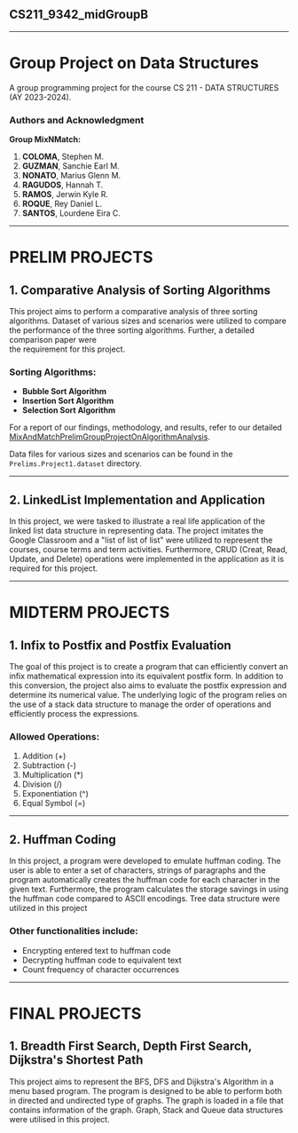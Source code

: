 ## CS211_9342_midGroupB

---
# Group Project on Data Structures
A group programming project for the course CS 211 - DATA STRUCTURES (AY 2023-2024).

### Authors and Acknowledgment

**Group MixNMatch:**
1. **COLOMA**, Stephen M.
2. **GUZMAN**, Sanchie Earl M.
3. **NONATO**, Marius Glenn M.
4. **RAGUDOS**, Hannah T.
5. **RAMOS**, Jerwin Kyle R.
6. **ROQUE**, Rey Daniel L.
7. **SANTOS**, Lourdene Eira C.

---

# PRELIM PROJECTS
## 1. Comparative Analysis of Sorting Algorithms

This project aims to perform a comparative analysis of three sorting algorithms. Dataset of various sizes
and scenarios were utilized to compare the performance of the three sorting algorithms. Further, a detailed comparison paper were  
the requirement for this project.


### Sorting Algorithms:

- **Bubble Sort Algorithm**
- **Insertion Sort Algorithm**
- **Selection Sort Algorithm**

For a report of our findings, methodology, and results, refer to our detailed [MixAndMatchPrelimGroupProjectOnAlgorithmAnalysis](https://docs.google.com/document/d/1gKtJAHLXlthI0EKCrLfHiYVjrzdE2HUzpNh-_AHTRSQ/edit).

Data files for various sizes and scenarios can be found in the `Prelims.Project1.dataset` directory.

---

## 2. LinkedList Implementation and Application

In this project, we were tasked to illustrate a real life application of the linked list data structure in representing data.
The project imitates the Google Classroom and a "list of list of list" were utilized to represent the courses, course terms and term activities.
Furthermore, CRUD (Creat, Read, Update, and Delete) operations were implemented in the application as it is required for this project.


---

# MIDTERM PROJECTS
## 1. Infix to Postfix and Postfix Evaluation
The goal of this project is to create a program that can efficiently convert an infix mathematical expression into its equivalent postfix form. In addition to this conversion, the project also aims to evaluate the postfix expression and determine its numerical value. The underlying logic of the program relies on the use of a stack data structure to manage the order of operations and efficiently process the expressions.

### Allowed Operations:
1. Addition (+)
2. Subtraction (-)
3. Multiplication (*)
4. Division (/)
5. Exponentiation (^)
6. Equal Symbol (=)

---
## 2. Huffman Coding
In this project, a program were developed to emulate huffman coding. The user is able to enter a set of characters, strings of paragraphs and the program automatically creates the huffman code for each character in the given text.
Furthermore, the program calculates the storage savings in using the huffman code compared to ASCII encodings. 
Tree data structure were utilized in this project
### Other functionalities include: 

- Encrypting entered text to huffman code
- Decrypting huffman code to equivalent text
- Count frequency of character occurrences

---

# FINAL PROJECTS
## 1. Breadth First Search, Depth First Search, Dijkstra's Shortest Path 
This project aims to represent the BFS, DFS and Dijkstra's Algorithm in a menu based program. The program is designed to be able to perform both in directed and undirected type of graphs. The graph is loaded in a file that contains information of the graph.
Graph, Stack and Queue data structures were utilised in this project.
